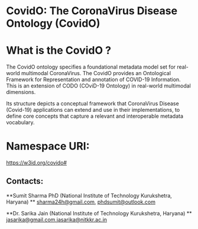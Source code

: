 # CovidO: The CoronaVirus Disease Ontology (CovidO)

# What is the CovidO ?
The CovidO ontology specifies a foundational metadata model set for real-world multimodal CoronaVirus. The CovidO provides an Ontological Framework for Representation and annotation of COVID-19 Information. This is an extension of CODO (COviD-19 Ontology) in real-world multimodal dimensions. 

Its structure depicts a conceptual framework that CoronaVirus Disease (Covid-19) applications can extend and use in their implementations, to define core concepts that capture a relevant and interoperable metadata vocabulary.

# Namespace URI:
https://w3id.org/covido#

## Contacts:
**Sumit Sharma PhD (National Institute of Technology Kurukshetra, Haryana) **
<sharma24h@gmail.com>, <phdsumit@outlook.com>

**Dr. Sarika Jain (National Institute of Technology Kurukshetra, Haryana) **
<jasarika@gmail.com>,<jasarika@nitkkr.ac.in>
